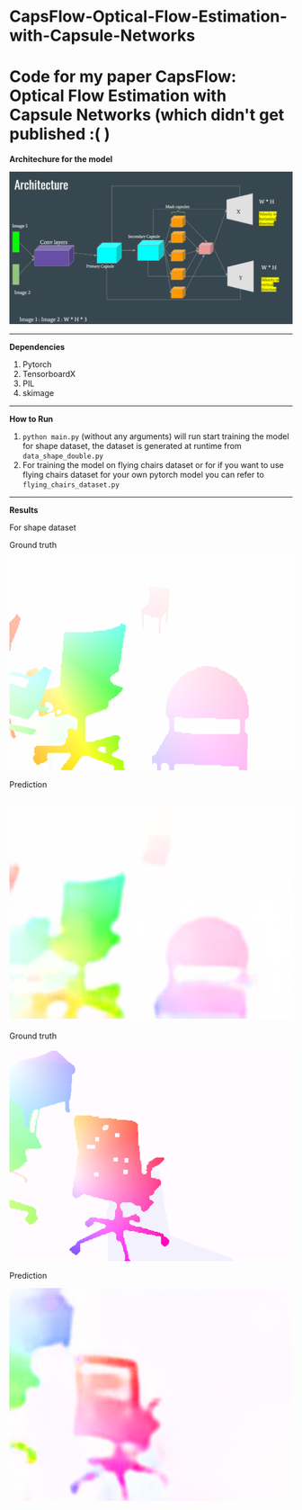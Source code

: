 # CapsFlow-Optical-Flow-Estimation-with-Capsule-Networks
Code for my paper CapsFlow: Optical Flow Estimation with Capsule Networks (which didn't get published :( )
=============



**Architechure for the model**

![capsule network for optical flow](detail_images/network_arch.PNG)

-------------

**Dependencies**
1. Pytorch
2. TensorboardX
3. PIL
4. skimage

-------------

**How to Run**

1. `python main.py` (without any arguments) will run start training the model for shape dataset, the dataset is generated at runtime from `data_shape_double.py`
2. For training the model on flying chairs dataset or for if you want to use flying chairs dataset for your own pytorch model you can refer to `flying_chairs_dataset.py`

-------------

**Results**

For shape dataset


Ground truth

![Groun truth 1](results_chair/ground1.png)

Prediction

![Prediction 1](results_chair/prediction1.png)
-------------

Ground truth

![Groun truth 1](results_chair/ground2.png)

Prediction

![Prediction 1](results_chair/prediction2.png)


